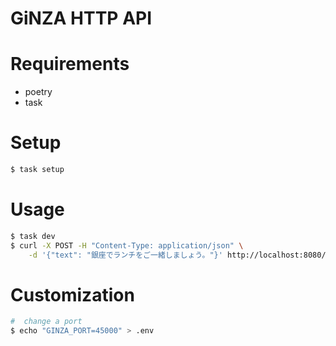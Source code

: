 # GiNZA HTTP API

# Requirements

- poetry
- task

# Setup

```sh
$ task setup
```

# Usage

```sh
$ task dev
$ curl -X POST -H "Content-Type: application/json" \
    -d '{"text": "銀座でランチをご一緒しましょう。"}' http://localhost:8080/
```

# Customization

```sh
#  change a port
$ echo "GINZA_PORT=45000" > .env
```
